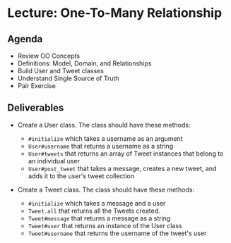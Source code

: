 # Lecture: One-To-Many Relationship

## Agenda
* Review OO Concepts
* Definitions: Model, Domain, and Relationships
* Build User and Tweet classes
* Understand Single Source of Truth
* Pair Exercise

## Deliverables
* Create a User class. The class should have these methods:
  * `#initialize` which takes a username as an argument
  * `User#username` that returns a username as a string
  * `User#tweets` that returns an array of Tweet instances that belong to an individual user
  * `User#post_tweet` that takes a message, creates a new tweet, and adds it to the user's tweet collection

* Create a Tweet class. The class should have these methods:
  * `#initialize` which takes a message and a user
  * `Tweet.all` that returns all the Tweets created.
  * `Tweet#message` that returns a message as a string
  * `Tweet#user` that returns an instance of the User class
  * `Tweet#username` that returns the username of the tweet's user
